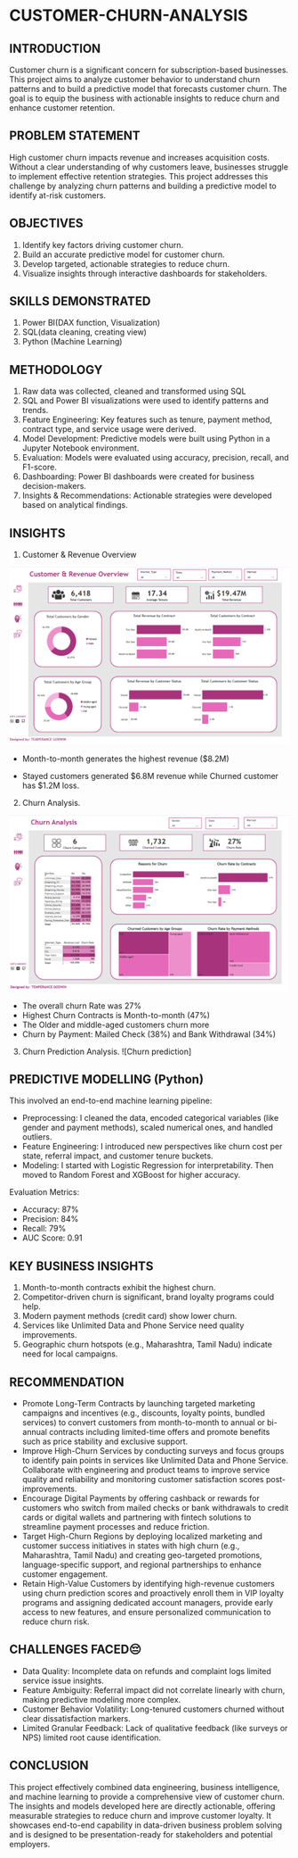 # CUSTOMER-CHURN-ANALYSIS

## INTRODUCTION

Customer churn is a significant concern for subscription-based businesses. This project aims to analyze customer behavior to understand churn patterns and to build a predictive model that forecasts customer churn. The goal is to equip the business with actionable insights to reduce churn and enhance customer retention.

## PROBLEM STATEMENT

High customer churn impacts revenue and increases acquisition costs. Without a clear understanding of why customers leave, businesses struggle to implement effective retention strategies. This project addresses this challenge by analyzing churn patterns and building a predictive model to identify at-risk customers.

## OBJECTIVES

1. Identify key factors driving customer churn.
2. Build an accurate predictive model for customer churn.
3. Develop targeted, actionable strategies to reduce churn.
4. Visualize insights through interactive dashboards for stakeholders.

## SKILLS DEMONSTRATED
1. Power BI(DAX function, Visualization)
2. SQL(data cleaning, creating view)
3. Python (Machine Learning)

## METHODOLOGY

1. Raw data was collected, cleaned and transformed using SQL
2. SQL and Power BI visualizations were used to identify patterns and trends.
3. Feature Engineering: Key features such as tenure, payment method, contract type, and service usage were derived.
4. Model Development: Predictive models were built using Python in a Jupyter Notebook environment.
5. Evaluation: Models were evaluated using accuracy, precision, recall, and F1-score.
6. Dashboarding: Power BI dashboards were created for business decision-makers.
7. Insights & Recommendations: Actionable strategies were developed based on analytical findings.

## INSIGHTS

1. Customer & Revenue Overview

![Customer & Revenue Insights](https://github.com/Temperance-Godwin/CUSTOMER-CHURN-ANALYSIS/blob/main/Customer%20%26%20Revenue%20Insights.png)

- Month-to-month generates the highest revenue ($8.2M)

- Stayed customers generated $6.8M revenue while Churned customer has $1.2M loss.

2. Churn Analysis.

![Churn Analysis](https://github.com/Temperance-Godwin/CUSTOMER-CHURN-ANALYSIS/blob/main/Churn%20Analysis.png)
   
- The overall churn Rate was 27%
- Highest Churn Contracts is Month-to-month (47%)
- The Older and middle-aged customers churn more
- Churn by Payment: Mailed Check (38%) and Bank Withdrawal (34%)

3. Churn Prediction Analysis.
![Churn prediction]
## PREDICTIVE MODELLING (Python)

This involved an end-to-end machine learning pipeline:

- Preprocessing: I cleaned the data, encoded categorical variables (like gender and payment methods), scaled numerical ones, and handled outliers.
- Feature Engineering: I introduced new perspectives like churn cost per state, referral impact, and customer tenure buckets.
- Modeling: I started with Logistic Regression for interpretability. Then moved to Random Forest and XGBoost for higher accuracy.

Evaluation Metrics:

- Accuracy: 87%
- Precision: 84%
- Recall: 79%
- AUC Score: 0.91

## KEY BUSINESS INSIGHTS

1. Month-to-month contracts exhibit the highest churn.
2. Competitor-driven churn is significant, brand loyalty programs could help.
3. Modern payment methods (credit card) show lower churn.
4. Services like Unlimited Data and Phone Service need quality improvements.
5. Geographic churn hotspots (e.g., Maharashtra, Tamil Nadu) indicate need for local campaigns.

## RECOMMENDATION

- Promote Long-Term Contracts by launching targeted marketing campaigns and incentives (e.g., discounts, loyalty points, bundled services) to convert customers from month-to-month to annual or bi-annual contracts including limited-time offers and promote benefits such as price stability and exclusive support.
- Improve High-Churn Services by conducting surveys and focus groups to identify pain points in services like Unlimited Data and Phone Service. Collaborate with engineering and product teams to improve service quality and reliability and monitoring customer satisfaction scores post-improvements.
- Encourage Digital Payments by offering cashback or rewards for customers who switch from mailed checks or bank withdrawals to credit cards or digital wallets and partnering with fintech solutions to streamline payment processes and reduce friction.
- Target High-Churn Regions by deploying localized marketing and customer success initiatives in states with high churn (e.g., Maharashtra, Tamil Nadu) and creating geo-targeted promotions, language-specific support, and regional partnerships to enhance customer engagement.
- Retain High-Value Customers by identifying high-revenue customers using churn prediction scores and proactively enroll them in VIP loyalty programs and assigning dedicated account managers, provide early access to new features, and ensure personalized communication to reduce churn risk.

## CHALLENGES FACED😔 
- Data Quality: Incomplete data on refunds and complaint logs limited service issue insights.
- Feature Ambiguity: Referral impact did not correlate linearly with churn, making predictive modeling more complex.
- Customer Behavior Volatility: Long-tenured customers churned without clear dissatisfaction markers.
- Limited Granular Feedback: Lack of qualitative feedback (like surveys or NPS) limited root cause identification.

## CONCLUSION

This project effectively combined data engineering, business intelligence, and machine learning to provide a comprehensive view of customer churn. The insights and models developed here are directly actionable, offering measurable strategies to reduce churn and improve customer loyalty. It showcases end-to-end capability in data-driven business problem solving and is designed to be presentation-ready for stakeholders and potential employers.

